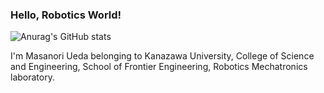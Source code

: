 ### Hello, Robotics World!
![Anurag's GitHub stats](https://github-readme-stats.vercel.app/api?username=KUMasanoriUeda&count_private=true)


I'm Masanori Ueda belonging to Kanazawa University, College of Science and Engineering, School of Frontier Engineering, Robotics Mechatronics laboratory.

<!--
**KUMasanoriUeda/KUMasanoriUeda** is a ✨ _special_ ✨ repository because its `README.md` (this file) appears on your GitHub profile.

Here are some ideas to get you started:

- 🔭 I’m currently working on ...
- 🌱 I’m currently learning ...
- 👯 I’m looking to collaborate on ...
- 🤔 I’m looking for help with ...
- 💬 Ask me about ...
- 📫 How to reach me: ...
- 😄 Pronouns: ...
- ⚡ Fun fact: ...
-->
